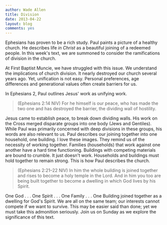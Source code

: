 ```yaml
---
author: Wade Allen
title: Division
date: 2013-04-22
layout: blog
comments: yes
---
```


Ephesians has proven to be a rich study. Paul paints a picture of a healthy church. He describes life *in Christ* as a beautiful joining of a redeemed people. In this week's text, we are summoned to consider the ramifications of division in the church.

At First Baptist Muncie, we have struggled with this issue. We understand the implications of church division. It nearly destroyed our church several years ago. Yet, unification is not easy. Personal preferences, age differences and generational values often create barriers for us. 

In Ephesians 2, Paul outlines Jesus' work as unifying work.

>(Ephesians 2:14 NIV) For he himself is our peace, who has made the two one and has destroyed the barrier, the dividing wall of hostility.

Jesus came to establish peace, to break down dividing walls. His work on the Cross merged disparate groups into one body (Jews and Gentiles). While Paul was primarily concerned with deep divisions in these groups, his words are also relevant to us. Paul describes our joining together into one household, one building. I love these images. They remind us of the necessity of working together. Families (households) that work against one another have a hard time functioning. Buildings with competing materials are bound to crumble. It just doesn't work. Households and buildings must hold together to remain strong. This is how Paul describes the church.

>(Ephesians 2:21–22 NIV) In him the whole building is joined together and rises to become a holy temple in the Lord. And in him you too are being built together to become a dwelling in which God lives by his Spirit. 

One God . . . One Spirit . . . One Family . . . One Building joined together as a dwelling for God's Spirit. We are all on the same team; our interests cannot compete if we want to survive. This may be easier said than done; yet we must take this admonition seriously. Join us on Sunday as we explore the significance of this text.